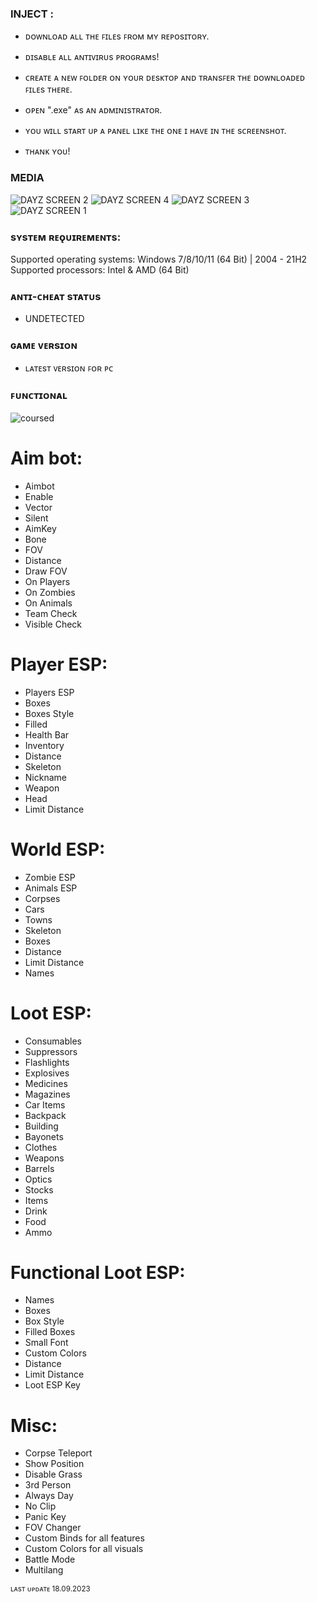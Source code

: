 ### INJECT :

- ᴅᴏᴡɴʟᴏᴀᴅ ᴀʟʟ ᴛʜᴇ ꜰɪʟᴇs ꜰʀᴏᴍ ᴍʏ ʀᴇᴘᴏsɪᴛᴏʀʏ.
- ᴅɪsᴀʙʟᴇ ᴀʟʟ ᴀɴᴛɪᴠɪʀᴜs ᴘʀᴏɢʀᴀᴍs!
- ᴄʀᴇᴀᴛᴇ ᴀ ɴᴇᴡ ꜰᴏʟᴅᴇʀ ᴏɴ ʏᴏᴜʀ ᴅᴇsᴋᴛᴏᴘ ᴀɴᴅ ᴛʀᴀɴsꜰᴇʀ ᴛʜᴇ ᴅᴏᴡɴʟᴏᴀᴅᴇᴅ ꜰɪʟᴇs ᴛʜᴇʀᴇ.
- ᴏᴘᴇɴ ".exe" ᴀs ᴀɴ ᴀᴅᴍɪɴɪsᴛʀᴀᴛᴏʀ.
- ʏᴏᴜ ᴡɪʟʟ sᴛᴀʀᴛ ᴜᴘ ᴀ ᴘᴀɴᴇʟ ʟɪᴋᴇ ᴛʜᴇ ᴏɴᴇ ɪ ʜᴀᴠᴇ ɪɴ ᴛʜᴇ sᴄʀᴇᴇɴsʜᴏᴛ.

- ᴛʜᴀɴᴋ ʏᴏᴜ!

### MEDIA 
![DAYZ SCREEN 2](https://github.com/geving111/TEST/assets/124738347/f1c0f6ce-1fcd-4ee3-a5f2-3094a119f4d9)
![DAYZ SCREEN 4](https://github.com/geving111/TEST/assets/124738347/8c9ff036-2da2-4a84-aa5e-6cc684c63484)
![DAYZ SCREEN 3](https://github.com/geving111/TEST/assets/124738347/31b1ccbd-9fa2-489d-9faa-67989a1471da)
![DAYZ SCREEN 1](https://github.com/geving111/TEST/assets/124738347/83566634-7c4b-4851-97a8-2461b79dd9e2)







### sʏsᴛᴇᴍ ʀᴇǫᴜɪʀᴇᴍᴇɴᴛs:

Supported operating systems: Windows 7/8/10/11 (64 Bit) | 2004 - 21H2
Supported processors: Intel & AMD (64 Bit) 


### ᴀɴᴛɪ-ᴄʜᴇᴀᴛ sᴛᴀᴛᴜs
- UNDETECTED

### ɢᴀᴍᴇ ᴠᴇʀsɪᴏɴ
- ʟᴀᴛᴇsᴛ ᴠᴇʀsɪᴏɴ ꜰᴏʀ ᴘᴄ

### ꜰᴜɴᴄᴛɪᴏɴᴀʟ

![coursed](https://github.com/geving111/TEST/assets/124738347/8bcd43ae-b65f-45c1-97ed-b8308f5463c2)

# Aim bot:

- Aimbot
- Enable
- Vector
- Silent
- AimKey
- Bone
- FOV
- Distance
- Draw FOV
- On Players
- On Zombies
- On Animals
- Team Check
- Visible Check

# Player ESP:

- Players ESP
- Boxes
- Boxes Style
- Filled
- Health Bar
- Inventory
- Distance
- Skeleton
- Nickname
- Weapon
- Head
- Limit Distance

# World ESP:

- Zombie ESP
- Animals ESP
- Corpses
- Cars
- Towns
- Skeleton
- Boxes
- Distance
- Limit Distance
- Names

# Loot ESP:

- Consumables
- Suppressors
- Flashlights
- Explosives
- Medicines
- Magazines
- Car Items
- Backpack
- Building
- Bayonets
- Clothes
- Weapons
- Barrels
- Optics
- Stocks
- Items
- Drink
- Food
- Ammo

# Functional Loot ESP:

- Names
- Boxes
- Box Style
- Filled Boxes
- Small Font
- Custom Colors
- Distance
- Limit Distance
- Loot ESP Key

# Misc:

- Corpse Teleport
- Show Position
- Disable Grass
- 3rd Person
- Always Day
- No Clip
- Panic Key
- FOV Changer
- Custom Binds for all features
- Custom Colors for all visuals
- Battle Mode
- Multilang



<sub>ʟᴀsᴛ ᴜᴘᴅᴀᴛᴇ 18.09.2023</sub>
